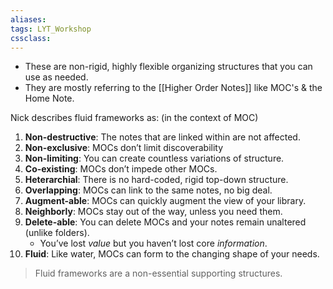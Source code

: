 ```yaml
---
aliases:
tags: LYT_Workshop  
cssclass:
---
```


- These are non-rigid, highly flexible organizing structures that you can use as needed.
- They are mostly referring to the [[Higher Order Notes]] like MOC's & the Home Note.

Nick describes fluid frameworks as: (in the context of MOC) 
1.  **Non-destructive**: The notes that are linked within are not affected.
2.  **Non-exclusive**: MOCs don’t limit discoverability
3.  **Non-limiting**: You can create countless variations of structure.
4.  **Co-existing**: MOCs don’t impede other MOCs.
5.  **Heterarchial**: There is no hard-coded, rigid top-down structure.
6.  **Overlapping**: MOCs can link to the same notes, no big deal.
7.  **Augment-able**: MOCs can quickly augment the view of your library.
8.  **Neighborly**: MOCs stay out of the way, unless you need them.
9.  **Delete-able**: You can delete MOCs and your notes remain unaltered (unlike folders).
    -   You’ve lost _value_ but you haven’t lost core _information_.
10.  **Fluid**: Like water, MOCs can form to the changing shape of your needs.


> Fluid frameworks are a non-essential supporting structures.


